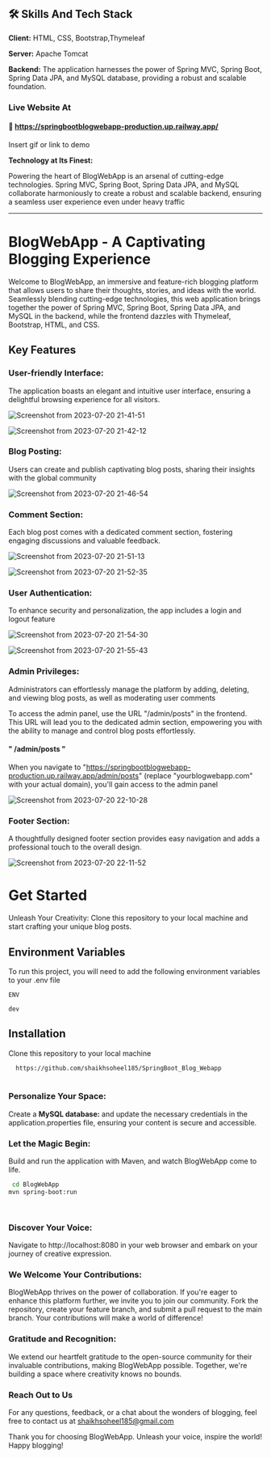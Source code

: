 

 ##  🛠 Skills And Tech Stack

**Client:** HTML, CSS, Bootstrap,Thymeleaf

**Server:** Apache Tomcat

**Backend:** The application harnesses the power of Spring MVC, Spring Boot, Spring Data JPA, and MySQL database, providing a robust and scalable foundation.


###  Live Website At 
####  🔗  https://springbootblogwebapp-production.up.railway.app/


Insert gif or link to demo

 **Technology at Its Finest:**

Powering the heart of BlogWebApp is an arsenal of cutting-edge technologies. Spring MVC, Spring Boot, Spring Data JPA, and MySQL collaborate harmoniously to create a robust and scalable backend, ensuring a seamless user experience even under heavy traffic


---

 # BlogWebApp - A Captivating Blogging Experience





Welcome to BlogWebApp, an immersive and feature-rich blogging platform that allows users to share their thoughts, stories, and ideas with the world. Seamlessly blending cutting-edge technologies, this web application brings together the power of Spring MVC, Spring Boot, Spring Data JPA, and MySQL in the backend, while the frontend dazzles with Thymeleaf, Bootstrap, HTML, and CSS.

## Key Features

### User-friendly Interface:

The application boasts an elegant and intuitive user interface, ensuring a delightful browsing experience for all visitors.

![Screenshot from 2023-07-20 21-41-51](https://github.com/shaikhsoheel185/SpringBoot_Blog_Webapp/assets/92295256/047c7bd7-cd76-45bd-ad77-87ee0d86f569)

![Screenshot from 2023-07-20 21-42-12](https://github.com/shaikhsoheel185/SpringBoot_Blog_Webapp/assets/92295256/ad4e52a2-c488-4619-b46d-beefac1e4abf)

### Blog Posting:

 Users can create and publish captivating blog posts, sharing their insights with the global community


![Screenshot from 2023-07-20 21-46-54](https://github.com/shaikhsoheel185/SpringBoot_Blog_Webapp/assets/92295256/327d2863-8cc0-45ca-846a-5a74ec3bbda2)

### Comment Section: 

Each blog post comes with a dedicated comment section, fostering engaging discussions and valuable feedback.

![Screenshot from 2023-07-20 21-51-13](https://github.com/shaikhsoheel185/SpringBoot_Blog_Webapp/assets/92295256/ba335e6c-978d-4e6f-b5f1-46e92ae3591d)

![Screenshot from 2023-07-20 21-52-35](https://github.com/shaikhsoheel185/SpringBoot_Blog_Webapp/assets/92295256/f26a0dec-aadd-461f-a6db-818f1d0da7d9)

### User Authentication:

 To enhance security and personalization, the app includes a login and logout feature


![Screenshot from 2023-07-20 21-54-30](https://github.com/shaikhsoheel185/SpringBoot_Blog_Webapp/assets/92295256/1a537e0e-0ae8-461c-abba-29f66726688d)

![Screenshot from 2023-07-20 21-55-43](https://github.com/shaikhsoheel185/SpringBoot_Blog_Webapp/assets/92295256/2753e444-670d-4151-8f1f-94b9f4164eb5)

### Admin Privileges:

 Administrators can effortlessly manage the platform by adding, deleting, and viewing blog posts, as well as moderating user comments

To access the admin panel, use the URL  "/admin/posts" in the frontend. This URL will lead you to the dedicated admin section, empowering you with the ability to manage and control blog posts effortlessly.


 ####  "  /admin/posts "

 When you navigate to "https://springbootblogwebapp-production.up.railway.app/admin/posts" (replace "yourblogwebapp.com" with your actual domain), you'll gain access to the admin panel

![Screenshot from 2023-07-20 22-10-28](https://github.com/shaikhsoheel185/Ecommerce_WebApp/assets/92295256/b46a636c-efbe-4392-aeab-90e1fc3c78d0)

### Footer Section:

 A thoughtfully designed footer section provides easy navigation and adds a professional touch to the overall design.

 ![Screenshot from 2023-07-20 22-11-52](https://github.com/shaikhsoheel185/Ecommerce_WebApp/assets/92295256/6b45dfb3-0fa3-4416-add4-1b5a19fef0d7)


# Get Started

Unleash Your Creativity: Clone this repository to your local machine and start crafting your unique blog posts.

## Environment Variables

To run this project, you will need to add the following environment variables to your .env file

`ENV`

`dev`

## Installation

 Clone this repository to your local machine 

```bash
  https://github.com/shaikhsoheel185/SpringBoot_Blog_Webapp
  
```
    
### Personalize Your Space:

 Create a  **MySQL database:**  and update the necessary credentials in the application.properties file, ensuring your content is secure and accessible.

### Let the Magic Begin:

 Build and run the application with Maven, and watch BlogWebApp come to life.

 ```bash
  cd BlogWebApp
mvn spring-boot:run

  
```
### Discover Your Voice: 

Navigate to http://localhost:8080 in your web browser and embark on your journey of creative expression.

### We Welcome Your Contributions:

BlogWebApp thrives on the power of collaboration. If you're eager to enhance this platform further, we invite you to join our community. Fork the repository, create your feature branch, and submit a pull request to the main branch. Your contributions will make a world of difference!

### Gratitude and Recognition:

We extend our heartfelt gratitude to the open-source community for their invaluable contributions, making BlogWebApp possible. Together, we're building a space where creativity knows no bounds.


### Reach Out to Us

For any questions, feedback, or a chat about the wonders of blogging, feel free to contact us at shaikhsoheel185@gmail.com

Thank you for choosing BlogWebApp. Unleash your voice, inspire the world! Happy blogging!


